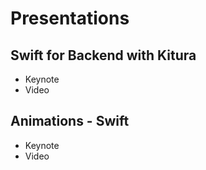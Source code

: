 # Presentations


## Swift for Backend with Kitura

- Keynote
- Video


## Animations - Swift

- Keynote
- Video
